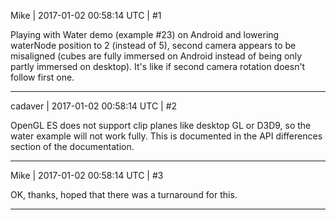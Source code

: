 Mike | 2017-01-02 00:58:14 UTC | #1

Playing with Water demo (example #23) on Android and lowering waterNode position to 2 (instead of 5), second camera appears to be misaligned (cubes are fully immersed on Android instead of being only partly immersed on desktop).
It's like if second camera rotation doesn't follow first one.

-------------------------

cadaver | 2017-01-02 00:58:14 UTC | #2

OpenGL ES does not support clip planes like desktop GL or D3D9, so the water example will not work fully. This is documented in the API differences section of the documentation.

-------------------------

Mike | 2017-01-02 00:58:14 UTC | #3

OK, thanks, hoped that there was a turnaround for this.

-------------------------

